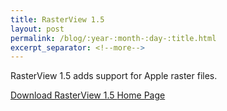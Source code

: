 ```yaml
---
title: RasterView 1.5
layout: post
permalink: /blog/:year-:month-:day-:title.html
excerpt_separator: <!--more-->
---
```


RasterView 1.5 adds support for Apple raster files.

<a class="btn btn-primary" href="https://github.com/michaelrsweet/rasterview/releases/tag/v1.5">Download RasterView 1.5 <span class="glyphicon glyphicon-download-alt" aria-hidden="true"></span></a>
<a class="btn btn-default" href="/rasterview/index.html">Home Page <span class="glyphicon glyphicon-home" aria-hidden="true"></span></a>

